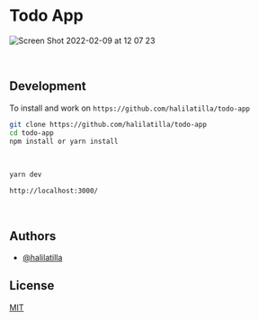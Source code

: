 # Todo App
![Screen Shot 2022-02-09 at 12 07 23](https://user-images.githubusercontent.com/27916419/153162237-99514bcf-cfbb-4093-91b0-9c021df02ecf.png)

<br>

## Development

To install and work on `https://github.com/halilatilla/todo-app`

```bash
git clone https://github.com/halilatilla/todo-app
cd todo-app
npm install or yarn install
```

<br>

```bash
yarn dev
```

`http://localhost:3000/`

<br>

## Authors

- [@halilatilla](https://www.github.com/halilatilla)

## License

[MIT](https://choosealicense.com/licenses/mit/)
